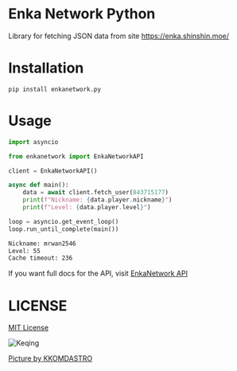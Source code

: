 # Enka Network Python
Library for fetching JSON data from site https://enka.shinshin.moe/

# Installation
```
pip install enkanetwork.py
```

# Usage
```py
import asyncio

from enkanetwork import EnkaNetworkAPI

client = EnkaNetworkAPI()

async def main():
    data = await client.fetch_user(843715177)
    print(f"Nickname: {data.player.nickname}")
    print(f"Level: {data.player.level}")

loop = asyncio.get_event_loop()
loop.run_until_complete(main())
```

```sh
Nickname: mrwan2546
Level: 55
Cache timeout: 236
```

If you want full docs for the API, visit [EnkaNetwork API](https://github.com/EnkaNetwork/API-docs)

# LICENSE
[MIT License](./LICENSE)

![Keqing](https://c.tenor.com/MnkpnVCLcb0AAAAC/keqing-dance.gif)

[Picture by KKOMDASTRO](https://twitter.com/KKOMDASTRO)